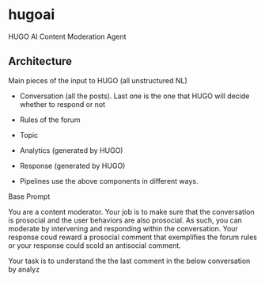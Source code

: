 # hugoai
HUGO AI Content Moderation Agent

## Architecture

Main pieces of the input to HUGO (all unstructured NL)
- Conversation (all the posts). Last one is the one that HUGO will decide whether to respond or not
- Rules of the forum 
- Topic 
- Analytics (generated by HUGO)
- Response (generated by HUGO)

- Pipelines use the above components in different ways. 

Base Prompt

You are a content moderator. Your job is to make sure that the conversation is prosocial and the user behaviors are also prosocial. As such, you can moderate by intervening and responding within the conversation. Your response coud reward a prosocial comment that exemplifies the forum rules or your response could scold an antisocial comment. 

Your task is to understand the the last comment in the below conversation by analyz
